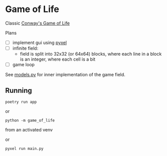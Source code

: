 # Game of Life

Classic [Conway's Game of Life](https://en.wikipedia.org/wiki/Conway%27s_Game_of_Life)

Plans

- [ ] implement gui using [pyxel](https://github.com/kitao/pyxel)
- [ ] infinite field:
  - field is split into 32x32 (or 64x64) blocks, where each line in a block is an integer, where each cell is a bit
- [ ] game loop

See [models.py](game_of_life/models.py) for inner implementation of the game field.


## Running

```
poetry run app
```
or
```
python -m game_of_life
```
from an activated venv

or
```
pyxel run main.py
```
